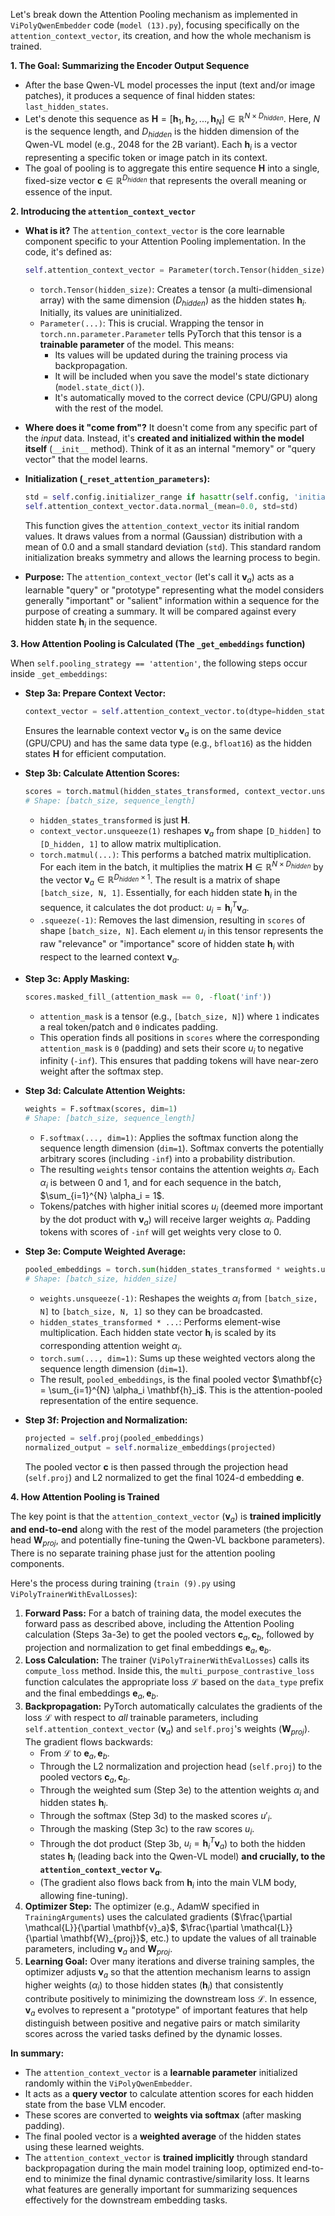 Let's break down the Attention Pooling mechanism as implemented in `ViPolyQwenEmbedder` code (`model (13).py`), focusing specifically on the `attention_context_vector`, its creation, and how the whole mechanism is trained.

**1. The Goal: Summarizing the Encoder Output Sequence**

*   After the base Qwen-VL model processes the input (text and/or image patches), it produces a sequence of final hidden states: `last_hidden_states`.
*   Let's denote this sequence as $\mathbf{H} = [\mathbf{h}_1, \mathbf{h}_2, ..., \mathbf{h}_N] \in \mathbb{R}^{N \times D_{hidden}}$. Here, $N$ is the sequence length, and $D_{hidden}$ is the hidden dimension of the Qwen-VL model (e.g., 2048 for the 2B variant). Each $\mathbf{h}_i$ is a vector representing a specific token or image patch in its context.
*   The goal of pooling is to aggregate this entire sequence $\mathbf{H}$ into a single, fixed-size vector $\mathbf{c} \in \mathbb{R}^{D_{hidden}}$ that represents the overall meaning or essence of the input.

**2. Introducing the `attention_context_vector`**

*   **What is it?** The `attention_context_vector` is the core learnable component specific to your Attention Pooling implementation. In the code, it's defined as:
    ```python
    self.attention_context_vector = Parameter(torch.Tensor(hidden_size))
    ```
    *   `torch.Tensor(hidden_size)`: Creates a tensor (a multi-dimensional array) with the same dimension ($D_{hidden}$) as the hidden states $\mathbf{h}_i$. Initially, its values are uninitialized.
    *   `Parameter(...)`: This is crucial. Wrapping the tensor in `torch.nn.parameter.Parameter` tells PyTorch that this tensor is a **trainable parameter** of the model. This means:
        *   Its values will be updated during the training process via backpropagation.
        *   It will be included when you save the model's state dictionary (`model.state_dict()`).
        *   It's automatically moved to the correct device (CPU/GPU) along with the rest of the model.

*   **Where does it "come from"?** It doesn't come from any specific part of the *input* data. Instead, it's **created and initialized within the model itself** (`__init__` method). Think of it as an internal "memory" or "query vector" that the model learns.

*   **Initialization (`_reset_attention_parameters`):**
    ```python
    std = self.config.initializer_range if hasattr(self.config, 'initializer_range') else 0.02
    self.attention_context_vector.data.normal_(mean=0.0, std=std)
    ```
    This function gives the `attention_context_vector` its initial random values. It draws values from a normal (Gaussian) distribution with a mean of 0.0 and a small standard deviation (`std`). This standard random initialization breaks symmetry and allows the learning process to begin.

*   **Purpose:** The `attention_context_vector` (let's call it $\mathbf{v}_a$) acts as a learnable "query" or "prototype" representing what the model considers generally "important" or "salient" information within a sequence for the purpose of creating a summary. It will be compared against every hidden state $\mathbf{h}_i$ in the sequence.

**3. How Attention Pooling is Calculated (The `_get_embeddings` function)**

When `self.pooling_strategy == 'attention'`, the following steps occur inside `_get_embeddings`:

*   **Step 3a: Prepare Context Vector:**
    ```python
    context_vector = self.attention_context_vector.to(dtype=hidden_states_transformed.dtype, device=hidden_states_transformed.device)
    ```
    Ensures the learnable context vector $\mathbf{v}_a$ is on the same device (GPU/CPU) and has the same data type (e.g., `bfloat16`) as the hidden states $\mathbf{H}$ for efficient computation.

*   **Step 3b: Calculate Attention Scores:**
    ```python
    scores = torch.matmul(hidden_states_transformed, context_vector.unsqueeze(1)).squeeze(-1)
    # Shape: [batch_size, sequence_length]
    ```
    *   `hidden_states_transformed` is just $\mathbf{H}$.
    *   `context_vector.unsqueeze(1)` reshapes $\mathbf{v}_a$ from shape `[D_hidden]` to `[D_hidden, 1]` to allow matrix multiplication.
    *   `torch.matmul(...)`: This performs a batched matrix multiplication. For each item in the batch, it multiplies the matrix $\mathbf{H} \in \mathbb{R}^{N \times D_{hidden}}$ by the vector $\mathbf{v}_a \in \mathbb{R}^{D_{hidden} \times 1}$. The result is a matrix of shape `[batch_size, N, 1]`. Essentially, for each hidden state $\mathbf{h}_i$ in the sequence, it calculates the dot product: $u_i = \mathbf{h}_i^T \mathbf{v}_a$.
    *   `.squeeze(-1)`: Removes the last dimension, resulting in `scores` of shape `[batch_size, N]`. Each element $u_i$ in this tensor represents the raw "relevance" or "importance" score of hidden state $\mathbf{h}_i$ with respect to the learned context $\mathbf{v}_a$.

*   **Step 3c: Apply Masking:**
    ```python
    scores.masked_fill_(attention_mask == 0, -float('inf'))
    ```
    *   `attention_mask` is a tensor (e.g., `[batch_size, N]`) where `1` indicates a real token/patch and `0` indicates padding.
    *   This operation finds all positions in `scores` where the corresponding `attention_mask` is `0` (padding) and sets their score $u_i$ to negative infinity (`-inf`). This ensures that padding tokens will have near-zero weight after the softmax step.

*   **Step 3d: Calculate Attention Weights:**
    ```python
    weights = F.softmax(scores, dim=1)
    # Shape: [batch_size, sequence_length]
    ```
    *   `F.softmax(..., dim=1)`: Applies the softmax function along the sequence length dimension (`dim=1`). Softmax converts the potentially arbitrary scores (including `-inf`) into a probability distribution.
    *   The resulting `weights` tensor contains the attention weights $\alpha_i$. Each $\alpha_i$ is between 0 and 1, and for each sequence in the batch, $\sum_{i=1}^{N} \alpha_i = 1$.
    *   Tokens/patches with higher initial scores $u_i$ (deemed more important by the dot product with $\mathbf{v}_a$) will receive larger weights $\alpha_i$. Padding tokens with scores of `-inf` will get weights very close to 0.

*   **Step 3e: Compute Weighted Average:**
    ```python
    pooled_embeddings = torch.sum(hidden_states_transformed * weights.unsqueeze(-1), dim=1)
    # Shape: [batch_size, hidden_size]
    ```
    *   `weights.unsqueeze(-1)`: Reshapes the weights $\alpha_i$ from `[batch_size, N]` to `[batch_size, N, 1]` so they can be broadcasted.
    *   `hidden_states_transformed * ...`: Performs element-wise multiplication. Each hidden state vector $\mathbf{h}_i$ is scaled by its corresponding attention weight $\alpha_i$.
    *   `torch.sum(..., dim=1)`: Sums up these weighted vectors along the sequence length dimension (`dim=1`).
    *   The result, `pooled_embeddings`, is the final pooled vector $\mathbf{c} = \sum_{i=1}^{N} \alpha_i \mathbf{h}_i$. This is the attention-pooled representation of the entire sequence.

*   **Step 3f: Projection and Normalization:**
    ```python
    projected = self.proj(pooled_embeddings)
    normalized_output = self.normalize_embeddings(projected)
    ```
    The pooled vector $\mathbf{c}$ is then passed through the projection head (`self.proj`) and L2 normalized to get the final 1024-d embedding $\mathbf{e}$.

**4. How Attention Pooling is Trained**

The key point is that the `attention_context_vector` ($\mathbf{v}_a$) is **trained implicitly and end-to-end** along with the rest of the model parameters (the projection head $\mathbf{W}_{proj}$, and potentially fine-tuning the Qwen-VL backbone parameters). There is no separate training phase just for the attention pooling components.

Here's the process during training (`train (9).py` using `ViPolyTrainerWithEvalLosses`):

1.  **Forward Pass:** For a batch of training data, the model executes the forward pass as described above, including the Attention Pooling calculation (Steps 3a-3e) to get the pooled vectors $\mathbf{c}_a, \mathbf{c}_b$, followed by projection and normalization to get final embeddings $\mathbf{e}_a, \mathbf{e}_b$.
2.  **Loss Calculation:** The trainer (`ViPolyTrainerWithEvalLosses`) calls its `compute_loss` method. Inside this, the `multi_purpose_contrastive_loss` function calculates the appropriate loss $\mathcal{L}$ based on the `data_type` prefix and the final embeddings $\mathbf{e}_a, \mathbf{e}_b$.
3.  **Backpropagation:** PyTorch automatically calculates the gradients of the loss $\mathcal{L}$ with respect to *all* trainable parameters, including `self.attention_context_vector` ($\mathbf{v}_a$) and `self.proj`'s weights ($\mathbf{W}_{proj}$). The gradient flows backwards:
    *   From $\mathcal{L}$ to $\mathbf{e}_a, \mathbf{e}_b$.
    *   Through the L2 normalization and projection head (`self.proj`) to the pooled vectors $\mathbf{c}_a, \mathbf{c}_b$.
    *   Through the weighted sum (Step 3e) to the attention weights $\alpha_i$ and hidden states $\mathbf{h}_i$.
    *   Through the softmax (Step 3d) to the masked scores $u'_i$.
    *   Through the masking (Step 3c) to the raw scores $u_i$.
    *   Through the dot product (Step 3b, $u_i = \mathbf{h}_i^T \mathbf{v}_a$) to both the hidden states $\mathbf{h}_i$ (leading back into the Qwen-VL model) **and crucially, to the `attention_context_vector` $\mathbf{v}_a$**.
    *   (The gradient also flows back from $\mathbf{h}_i$ into the main VLM body, allowing fine-tuning).
4.  **Optimizer Step:** The optimizer (e.g., AdamW specified in `TrainingArguments`) uses the calculated gradients ($\frac{\partial \mathcal{L}}{\partial \mathbf{v}_a}$, $\frac{\partial \mathcal{L}}{\partial \mathbf{W}_{proj}}$, etc.) to update the values of all trainable parameters, including $\mathbf{v}_a$ and $\mathbf{W}_{proj}$.
5.  **Learning Goal:** Over many iterations and diverse training samples, the optimizer adjusts $\mathbf{v}_a$ so that the attention mechanism learns to assign higher weights ($\alpha_i$) to those hidden states ($\mathbf{h}_i$) that consistently contribute positively to minimizing the downstream loss $\mathcal{L}$. In essence, $\mathbf{v}_a$ evolves to represent a "prototype" of important features that help distinguish between positive and negative pairs or match similarity scores across the varied tasks defined by the dynamic losses.

**In summary:**

*   The `attention_context_vector` is a **learnable parameter** initialized randomly within the `ViPolyQwenEmbedder`.
*   It acts as a **query vector** to calculate attention scores for each hidden state from the base VLM encoder.
*   These scores are converted to **weights via softmax** (after masking padding).
*   The final pooled vector is a **weighted average** of the hidden states using these learned weights.
*   The `attention_context_vector` is **trained implicitly** through standard backpropagation during the main model training loop, optimized end-to-end to minimize the final dynamic contrastive/similarity loss. It learns what features are generally important for summarizing sequences effectively for the downstream embedding tasks.